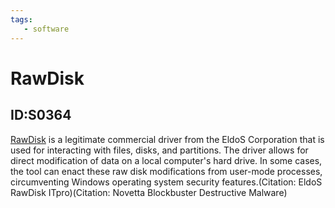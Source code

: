 ```yaml
---
tags:
   - software
---
```

# RawDisk
## ID:S0364
[RawDisk](/mitre/software/S0364) is a legitimate commercial driver from the EldoS Corporation that is used for interacting with files, disks, and partitions. The driver allows for direct modification of data on a local computer's hard drive. In some cases, the tool can enact these raw disk modifications from user-mode processes, circumventing Windows operating system security features.(Citation: EldoS RawDisk ITpro)(Citation: Novetta Blockbuster Destructive Malware)
